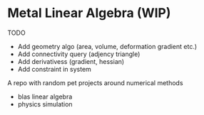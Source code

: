 # Metal Linear Algebra (WIP)

TODO

- Add geometry algo (area, volume, deformation gradient etc.)
- Add connectivity query (adjency triangle)
- Add derivativess (gradient, hessian)
- Add constraint in system



A repo with random pet projects around numerical methods
- blas linear algebra
- physics simulation



